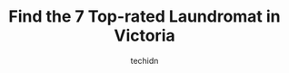---
layout: ampstory
image: https://i0.wp.com/www.auto.or.id/wp-content/uploads/2023/06/james-quality-cleaners-quality-dry-cleaning-alterations-0-victoria-1686324030.jpeg?resize=640,853
author: techidn
featured: false
description: Victoria, British Columbia, Canada is a haven for Laundromat enthusiasts, boasting an impressive array of 7 top-notch establishments. Whether youre a seasoned connoisseur or simply curious 
title: Find the 7 Top-rated Laundromat in Victoria
cover:
   title: Find the 7 Top-rated Laundromat in Victoria
   subtitle: AUTO.OR.ID
   background: https://www.auto.or.id/wp-content/uploads/2023/06/james-quality-cleaners-quality-dry-cleaning-alterations-0-victoria-1686324030.jpeg

pages: 
 - layout: thirds
   top: <h1>#1 LaundroLounge</h1>
   bottom: "<p>Best price in Vic compared to Gordon Head and Esquimalt ($9-10+) I can comfortably do a full basket of clothes + 2 towels for $6 in their standard machines - $3 for a was</p>"
   background: https://www.auto.or.id/wp-content/uploads/2023/06/james-quality-cleaners-quality-dry-cleaning-alterations-1-victoria-1686324032.jpeg
   backgroundblur: true
 - layout: thirds
   top: <h1>#2 WetCleaner</h1>
   bottom: "<p>1019 Cook St, Victoria, BC V8V 3Z6, Canada</p>"
   background: https://www.auto.or.id/wp-content/uploads/2023/06/james-quality-cleaners-quality-dry-cleaning-alterations-2-victoria-1686324032.jpeg
   cta:
      link: https://www.auto.or.id/find-the-7-top-rated-laundromat-in-victoria/
      text: Find the 7 Top-rated Laundromat in Victoria
 - layout: thirds
   top: <h1>#3 Avalon Cleaners and Laundry</h1>
   bottom: "<p>1497 Admirals Rd, Victoria, BC V9A 2P8, Canada</p>"
   background: https://images.unsplash.com/photo-1492144534655-ae79c964c9d7?ixlib=rb-4.0.3&ixid=MnwxMjA3fDB8MHxwaG90by1wYWdlfHx8fGVufDB8fHx8&auto=format&fit=crop&w=640&h=853&q=80
   cta:
      link: https://www.auto.or.id/find-the-7-top-rated-laundromat-in-victoria/
      text: Find the 7 Top-rated Laundromat in Victoria
 - layout: thirds
   top: <h1>#4 Individual Dry Cleaners Ltd</h1>
   bottom: "<p>1602 Fort St, Victoria, BC V8R 1H9, Canada</p>"
   background: https://images.unsplash.com/photo-1597220669155-4a3e59232dc9?ixlib=rb-4.0.3&ixid=MnwxMjA3fDB8MHxwaG90by1wYWdlfHx8fGVufDB8fHx8&auto=format&fit=crop&w=640&h=853&q=80
   cta:
      link: https://www.auto.or.id/find-the-7-top-rated-laundromat-in-victoria/
      text: Find the 7 Top-rated Laundromat in Victoria
 - layout: thirds
   top: <h1>#5 James Quality Cleaners Quality Dry Cleaning & Alterations</h1>
   bottom: "<p>435 Simcoe St, Victoria, BC V8V 4T4, Canada</p>"
   background: https://images.unsplash.com/photo-1553440569-bcc63803a83d?ixlib=rb-4.0.3&ixid=MnwxMjA3fDB8MHxwaG90by1wYWdlfHx8fGVufDB8fHx8&auto=format&fit=crop&w=640&h=853&q=80
   cta:
      link: https://www.auto.or.id/find-the-7-top-rated-laundromat-in-victoria/
      text: Find the 7 Top-rated Laundromat in Victoria
 - layout: thirds
   top: <h1>#6 squeakys laundromat</h1>
   bottom: "<p>3601 Shelbourne St, Victoria, BC V8P 4H1, Canada</p>"
   background: https://images.unsplash.com/photo-1629240543128-7af4196c0bd0?ixlib=rb-4.0.3&ixid=MnwxMjA3fDB8MHxwaG90by1wYWdlfHx8fGVufDB8fHx8&auto=format&fit=crop&w=640&h=853&q=80
   cta:
      link: https://www.auto.or.id/find-the-7-top-rated-laundromat-in-victoria/
      text: Find the 7 Top-rated Laundromat in Victoria
 - layout: thirds
   top: <h1>#7 Individual Dry Cleaners Ltd</h1>
   bottom: "<p>2174 Oak Bay Ave, Victoria, BC V8R 1E9, Canada</p>"
   background: https://images.unsplash.com/photo-1598543877974-8fc727861c38?ixlib=rb-4.0.3&ixid=MnwxMjA3fDB8MHxwaG90by1wYWdlfHx8fGVufDB8fHx8&auto=format&fit=crop&w=640&h=853&q=80
   cta:
      link: https://www.auto.or.id/find-the-7-top-rated-laundromat-in-victoria/
      text: Find the 7 Top-rated Laundromat in Victoria
 - layout: thirds
   middle: Continue reading...
   background: https://images.unsplash.com/photo-1592032857148-5658283bb67b?ixlib=rb-4.0.3&ixid=MnwxMjA3fDB8MHxwaG90by1wYWdlfHx8fGVufDB8fHx8&auto=format&fit=crop&w=640&h=853&q=80
   cta:
      link: https://www.auto.or.id/find-the-7-top-rated-laundromat-in-victoria/
      text: Find the 7 Top-rated Laundromat in Victoria

---